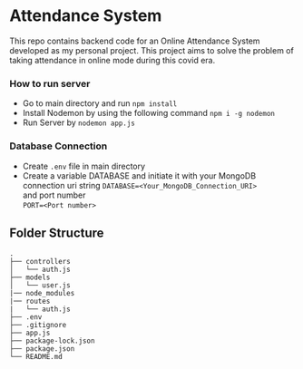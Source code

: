 # Attendance System

This repo contains backend code for an Online Attendance System developed as my personal project. This project aims to solve the problem of taking attendance in online mode during this covid era.

### How to run server

- Go to main directory and run `npm install`
- Install Nodemon by using the following command `npm i -g nodemon`
- Run Server by `nodemon app.js`

### Database Connection

- Create `.env` file in main directory
- Create a variable DATABASE and initiate it with your MongoDB connection uri string
  `DATABASE=<Your_MongoDB_Connection_URI>`  
  and port number  
  `PORT=<Port number>`

## Folder Structure

    .
    ├── controllers
    │   └── auth.js
    ├── models
    │   └── user.js
    |── node_modules
    |── routes
    |   └── auth.js
    ├── .env
    ├── .gitignore
    ├── app.js
    ├── package-lock.json
    ├── package.json
    └── README.md
